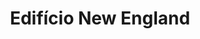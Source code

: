 ---
layout: post
type: post
title: Edifício New England
description: "Desenvolvimento da landing page do Edifício New England utilizando Jekyll."
categories: ['portfolio']
tags: ['Front-end']
type: single
live: "http://edificionewengland.com.br/"
permalink: /portfolio/:title/
---